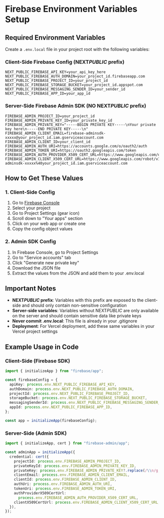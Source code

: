 # Firebase Environment Variables Setup

## Required Environment Variables

Create a `.env.local` file in your project root with the following variables:

### Client-Side Firebase Config (NEXT*PUBLIC* prefix)

```env
NEXT_PUBLIC_FIREBASE_API_KEY=your_api_key_here
NEXT_PUBLIC_FIREBASE_AUTH_DOMAIN=your_project_id.firebaseapp.com
NEXT_PUBLIC_FIREBASE_PROJECT_ID=your_project_id
NEXT_PUBLIC_FIREBASE_STORAGE_BUCKET=your_project_id.appspot.com
NEXT_PUBLIC_FIREBASE_MESSAGING_SENDER_ID=your_sender_id
NEXT_PUBLIC_FIREBASE_APP_ID=your_app_id
```

### Server-Side Firebase Admin SDK (NO NEXT*PUBLIC* prefix)

```env
FIREBASE_ADMIN_PROJECT_ID=your_project_id
FIREBASE_ADMIN_PRIVATE_KEY_ID=your_private_key_id
FIREBASE_ADMIN_PRIVATE_KEY="-----BEGIN PRIVATE KEY-----\nYour private key here\n-----END PRIVATE KEY-----\n"
FIREBASE_ADMIN_CLIENT_EMAIL=firebase-adminsdk-xxxxx@your_project_id.iam.gserviceaccount.com
FIREBASE_ADMIN_CLIENT_ID=your_client_id
FIREBASE_ADMIN_AUTH_URI=https://accounts.google.com/o/oauth2/auth
FIREBASE_ADMIN_TOKEN_URI=https://oauth2.googleapis.com/token
FIREBASE_ADMIN_AUTH_PROVIDER_X509_CERT_URL=https://www.googleapis.com/oauth2/v1/certs
FIREBASE_ADMIN_CLIENT_X509_CERT_URL=https://www.googleapis.com/robot/v1/metadata/x509/firebase-adminsdk-xxxxx%40your_project_id.iam.gserviceaccount.com
```

## How to Get These Values

### 1. Client-Side Config

1. Go to [Firebase Console](https://console.firebase.google.com/)
2. Select your project
3. Go to Project Settings (gear icon)
4. Scroll down to "Your apps" section
5. Click on your web app or create one
6. Copy the config object values

### 2. Admin SDK Config

1. In Firebase Console, go to Project Settings
2. Go to "Service accounts" tab
3. Click "Generate new private key"
4. Download the JSON file
5. Extract the values from the JSON and add them to your .env.local

## Important Notes

- **NEXT*PUBLIC* prefix**: Variables with this prefix are exposed to the client-side and should only contain non-sensitive configuration
- **Server-side variables**: Variables without NEXT*PUBLIC* are only available on the server and should contain sensitive data like private keys
- **Never commit .env.local**: This file is already in your .gitignore
- **Deployment**: For Vercel deployment, add these same variables in your Vercel project settings

## Example Usage in Code

### Client-Side (Firebase SDK)

```typescript
import { initializeApp } from "firebase/app";

const firebaseConfig = {
  apiKey: process.env.NEXT_PUBLIC_FIREBASE_API_KEY,
  authDomain: process.env.NEXT_PUBLIC_FIREBASE_AUTH_DOMAIN,
  projectId: process.env.NEXT_PUBLIC_FIREBASE_PROJECT_ID,
  storageBucket: process.env.NEXT_PUBLIC_FIREBASE_STORAGE_BUCKET,
  messagingSenderId: process.env.NEXT_PUBLIC_FIREBASE_MESSAGING_SENDER_ID,
  appId: process.env.NEXT_PUBLIC_FIREBASE_APP_ID,
};

const app = initializeApp(firebaseConfig);
```

### Server-Side (Admin SDK)

```typescript
import { initializeApp, cert } from "firebase-admin/app";

const adminApp = initializeApp({
  credential: cert({
    projectId: process.env.FIREBASE_ADMIN_PROJECT_ID,
    privateKeyId: process.env.FIREBASE_ADMIN_PRIVATE_KEY_ID,
    privateKey: process.env.FIREBASE_ADMIN_PRIVATE_KEY?.replace(/\\n/g, "\n"),
    clientEmail: process.env.FIREBASE_ADMIN_CLIENT_EMAIL,
    clientId: process.env.FIREBASE_ADMIN_CLIENT_ID,
    authUri: process.env.FIREBASE_ADMIN_AUTH_URI,
    tokenUri: process.env.FIREBASE_ADMIN_TOKEN_URI,
    authProviderX509CertUrl:
      process.env.FIREBASE_ADMIN_AUTH_PROVIDER_X509_CERT_URL,
    clientX509CertUrl: process.env.FIREBASE_ADMIN_CLIENT_X509_CERT_URL,
  }),
});
```
